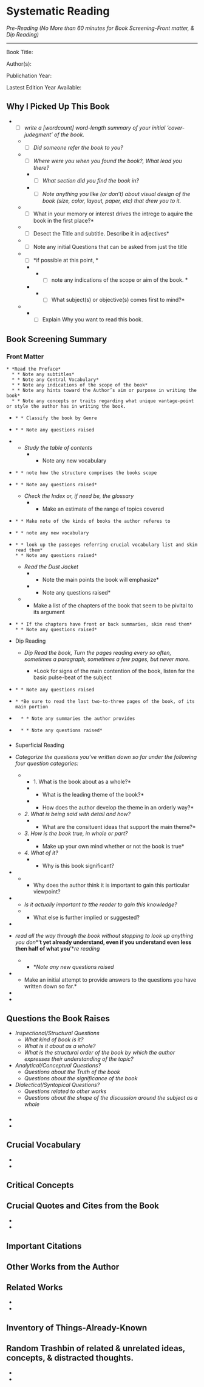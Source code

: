 # Systematic Reading

*Pre-Reading (No More than 60 minutes for Book Screening-Front matter, & Dip Reading)*

---

Book Title:

Author(s):

Publichation Year:

Lastest Edition Year Available:

## Why I Picked Up This Book

* - [ ] *write a [wordcount] word-length summary of your initial ‘cover-judegment’ of the book.*
  * - [ ] *Did someone refer the book to you?*
  * - [ ] *Where were you when you found the book?, What lead you there?*
    * - [ ] *What section did you find the book in?*
    * - [ ] *Note anything you like (or don’t) about visual design of the book (size, color, layout, paper, etc) that drew you to it.*
  * - [ ]  What in your memory or interest drives the intrege to aquire the book in the first place?*
  * - [ ]  Desect the Title and subtitle. Describe it in adjectives*
  * - [ ]  Note any initial Questions that can be asked from just the title 
  * - [ ]  *if possible at this point, *
    * * - [ ]  note any indications of the scope or aim of the book. *
    * * - [ ]  What subject(s) or objective(s) comes first to mind?*
  * * - [ ]  Explain Why you want to read this book.

## Book Screening Summary

### Front Matter

    * *Read the Preface*
      * * Note any subtitles*
      * * Note any Central Vocabulary*
      * * Note any indications of the scope of the book*
      * * Note any hints toward the Author’s aim or purpose in writing the book*
      * * Note any concepts or traits regarding what unique vantage-point or style the author has in writing the book.
*
      * * Classify the book by Genre
*
      * * Note any questions raised
*
    * *Study the table of contents*
      * * Note any new vocabulary
*
      * * note how the structure comprises the books scope
*
      * * Note any questions raised*
    * *Check the Index or, if need be, the glossary*
      * * Make an estimate of the range of topics covered
*
      * * Make note of the kinds of books the author referes to
*
      * * note any new vocabulary
*
      * * look up the passeges referring crucial vocabulary list and skim read them*
      * * Note any questions raised*
    * *Read the Dust Jacket*
      * * Note the main points the book will emphasize*
      * * Note any questions raised*
    * * Make a list of the chapters of the book that seem to be pivital to its argument
*
      * * If the chapters have front or back summaries, skim read them*
      * * Note any questions raised*

* Dip Reading

    * *Dip Read the book, Turn the pages reading every so often, sometimes a paragraph, sometimes a few pages, but never more.*

      * *Look for signs of the main contention of the book, listen for the basic pulse-beat of the subject
*
      * * Note any questions raised
*
      * *Be sure to read the last two-to-three pages of the book, of its main portion
*
        * * Note any summaries the author provides
*
        * * Note any questions raised*

### 

* Superficial Reading

* *Categorize the questions you’ve written down so far under the following four question categories:*
  * * 1\. What is the book about as a whole?*
    * * What is the leading theme of the book?*
    * * How does the author develop the theme in an orderly way?*
  * *2\. What is being said with detail and how?*
    * * What are the consituent ideas that support the main theme?*
  * *3\. How is the book true, in whole or part?*
    * * Make up your own mind whether or not the book is true*
  * *4\. What of it?*
    * * Why is this book significant?
*
    * * Why does the author think it is important to gain this particular viewpoint?
*
    * *Is it actually important to tthe reader to gain this knowledge?*
    * * What else is further implied or suggested?
*
* *read all the way through the book without stopping to look up anything you don**’**t yet already understand, even if you understand even less then half of what you**’**re reading*
  * * **Note any new questions raised*
* * Make an initial attempt to provide answers to the questions you have written down so far.*

*
*

Questions the Book Raises
-------------------------

* *Inspectional/Structural Questions*
  * *What kind of book is it?*
  * *What is it about as a whole?*
  * *What is the structural order of the book by which the author expresses their understanding of the topic?*
* *Analytical/Conceptual Questions?*
  * *Questions about the Truth of the book*
  * *Questions about the significance of the book*
* *Dialectical/Syntopical Questions?*
  * *Questions related to other works*
  * *Questions about the shape of the discussion around the subject as a whole*

### 

*
*

Crucial Vocabulary
------------------

*
*

Critical Concepts
-----------------

Crucial Quotes and Cites from the Book
--------------------------------------

*
*

Important Citations
-------------------

Other Works from the Author
---------------------------

Related Works
-------------

*
*

Inventory of Things-Already-Known
---------------------------------

Random Trashbin of related & unrelated ideas, concepts, & distracted thoughts.
------------------------------------------------------------------------------

*
*